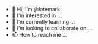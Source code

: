 - 👋 Hi, I’m @latemark
- 👀 I’m interested in ...
- 🌱 I’m currently learning ...
- 💞️ I’m looking to collaborate on ...
- 📫 How to reach me ...

<!---
latemark/latemark is a ✨ special ✨ repository because its `README.md` (this file) appears on your GitHub profile.
You can click the Preview link to take a look at your changes.
--->

